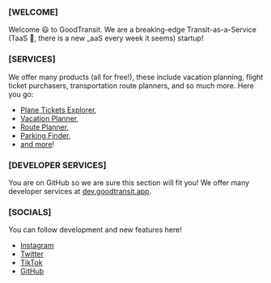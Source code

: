 ### [WELCOME]
Welcome 😃 to GoodTransit. We are a breaking-edge Transit-as-a-Service (TaaS :clap:, there is a new _aaS every week it seems) startup!

### [SERVICES]
We offer many products (all for free!), these include vacation planning, flight ticket purchasers, transportation route planners, and so much more. Here you go:
- [Plane Tickets Explorer](https://goodtransit.app/flights),
- [Vacation Planner](https://goodtransit.app/vacations),
- [Route Planner](https://goodtransit.app/routes),
- [Parking Finder](https://goodtransit.app/parking),
- [and more](https://goodtransit.app/services)!

### [DEVELOPER SERVICES]
You are on GitHub so we are sure this section will fit you! We offer many developer services at [dev.goodtransit.app](https://dev.goodtransit.app).

### [SOCIALS]
You can follow development and new features here!
- [Instagram](https://instagram.com/goodtransit)
- [Twitter](https://twitter.com/goodtransit)
- [TikTok](https://tiktok.com/goodtransit)
- [GitHub](https://github.com/goodtransit)
